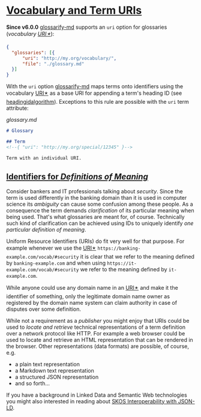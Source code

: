 # [Vocabulary and Term URIs](#vocabulary-and-term-uris)

[glossarify-md]: https://github.com/about-code/glossarify-md/

[headingidalgorithm]: ../README.md#headingidalgorithm

**Since v6.0.0** [glossarify-md] supports an `uri` option for glossaries (*vocabulary [URI🟉][1]*):

```json
{
  "glossaries": [{
      "uri": "http://my.org/vocabulary/",
      "file": "./glossary.md"
  }]
}
```

With the `uri` option [glossarify-md] maps terms onto identifiers using the vocabulary [URI🟉][1] as a base URI for appending a term's heading ID (see [headingidalgorithm]). Exceptions to this rule are possible with the `uri` term attribute:

*glossary.md*

```md
# Glossary

## Term
<!--{ "uri": "http://my.org/special/12345" }-->

Term with an individual URI.
```

## [Identifiers for *Definitions of Meaning*](#identifiers-for-definitions-of-meaning)

Consider bankers and IT professionals talking about *security*. Since the term is used differently in the banking domain than it is used in computer science its *ambiguity* can cause some confusion among these people. As a consequence the term demands *clarification* of its particular meaning when being used. That's what glossaries are meant for, of course. Technically such kind of clarification can be achieved using IDs to uniquely identify *one particular definition of meaning*.

Uniform Resource Identifiers (URIs) do fit very well for that purpose. For example whenever we use the [URI🟉][1] `https://banking-example.com/vocab/#security` it is clear that we refer to the meaning defined by `banking-example.com` and when using `https://it-example.com/vocab/#security` we refer to the meaning defined by `it-example.com`.

While anyone could use any domain name in an [URI🟉][1] and make it the identifier of something, only the legitimate domain name owner as registered by the domain name system can claim authority in case of disputes over some definition.

While not a requirement as a *publisher* you might enjoy that URIs could be used to *locate and retrieve* technical representations of a term definition over a network protocol like HTTP. For example a web browser could be used to locate and retrieve an HTML representation that can be rendered in the browser. Other representations (data formats) are possible, of course, e.g.

*   a plain text representation
*   a Markdown text representation
*   a structured JSON representation
*   and so forth...

If you have a background in Linked Data and Semantic Web technologies you might also interested in reading about [SKOS Interoperability with JSON-LD][2].

[1]: ./glossary.md#uri "Uniform Resource Identifier and Uniform Resource Locator describe both the same thing, which is an ID with a syntax scheme://authority.tld/path/#fragment?query like https://my.org/foo/#bar?q=123."

[2]: ./skos-interop.md
